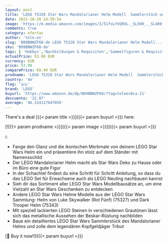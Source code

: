 ```yaml
---
layout: post
title: 'LEGO 75328 Star Wars Mandalorianer Helm Modell  Sammlerstück und ein tolles Geschenk für Erwachsene  Bausatz  Zimmer-Deko'
date: 2022-10-20 14:50:54
image: 'https://m.media-amazon.com/images/I/51foLYVQ9UL._SL500_._SL400_.jpg'
comments: true
category: ofertas
author: 'tole.es'
slug: 'B09BNWZF68-de LEGO 75328 Star Wars Mandalorianer Helm Modell...'
sku: 'B09BNWZF68-de'
tags: [ 'Hobbys','Nachbildungen & Requisiten','Sammelfiguren & Requisiten','Spielzeug','lego','🇩🇪', ]
actualPrice: 53.98 EUR
currency: EUR
price: 53.98
comparePrice: 69.99 EUR
prodname: 'LEGO 75328 Star Wars Mandalorianer Helm Modell  Sammlerstück und ein tolles Geschenk für Erwachsene  Bausatz  Zimmer-Deko'
country: 'de'
flag: '🇩🇪'
brand: 'LEGO'
buyurl: 'https://www.amazon.de/dp/B09BNWZF68/?tag=tolees0ca-21'
descuento: '22.87'
average: '46.324117647059'
---
```


There's a deal [{{< param title >}}]({{< param buyurl >}})  here:

[![{{< param prodname >}}]({{< param image >}})]({{< param buyurl >}})

ℹ️:

- Fange den Glanz und die ikonischen Merkmale von deinem LEGO Star Wars Helm ein und präsentiere ihn stolz auf dem Ständer mit Namensschild
- Der LEGO Mandalorianer Helm macht als Star Wars Deko zu Hause oder im Büro eine gute Figur
- In der Schachtel findest du eine Schritt für Schritt Anleitung, so dass du das LEGO Set für Erwachsene auch als LEGO Neuling nachbauen kannst
- Sieh dir das Sortiment aller LEGO Star Wars Modellbausätze an, um eine Vielzahl an Star Wars Geschenken zu entdecken
- Andere LEGO Star Wars Helme Modelle aus der LEGO Star Wars Sammlung: Helm von Luke Skywalker (Rot Fünf) (75327) und Dark Trooper Helm (75343)
- Mit speziell lackierten LEGO Steinen in verschiedenen Grautönen lässt sich das metallische Aussehen der Beskar-Rüstung nachbilden
- Baue ein detailliertes LEGO Star Wars Sammlerstück des Mandalorianer Helms und zolle dem legendären Kopfgeldjäger Tribut

[🛒 Buy it now!!]({{< param buyurl >}})
